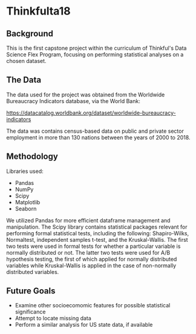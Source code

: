 # Thinkfulta18

## Background ##
This is the first capstone project within the curriculum of Thinkful's Data Science Flex Program, focusing on performing statistical analyses on a chosen dataset.   

## The Data ##
The data used for the project was obtained from the Worldwide Bureaucracy Indicators database, via the World Bank: 

https://datacatalog.worldbank.org/dataset/worldwide-bureaucracy-indicators

The data was contains census-based data on public and private sector employment in more than 130 nations between the years of 2000 to 2018. 

## Methodology ## 
Libraries used:
- Pandas
- NumPy
- Scipy
- Matplotlib
- Seaborn 

We utilized Pandas for more efficient dataframe management and manipulation. The Scipy library contains statistical packages relevant for performing formal statistical tests, including the following: Shapiro-Wilks, Normaltest, independent samples t-test, and the Kruskal-Wallis. The first two tests were used in formal tests for whether a particular variable is normally distributed or not. The latter two tests were used for A/B hypothesis testing, the first of which applied for normally distributed variables while Kruskal-Wallis is applied in the case of non-normally distributed variables.

## Future Goals ##
- Examine other socioecomomic features for possible statistical significance
- Attempt to locate missing data 
- Perform a similar analysis for US state data, if available
